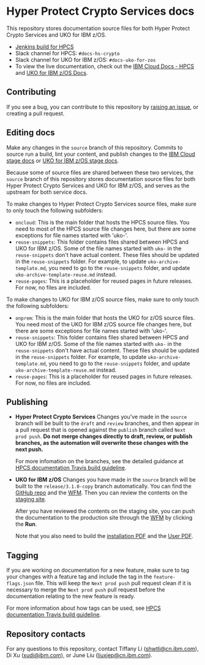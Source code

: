 # Hyper Protect Crypto Services docs

This repository stores documentation source files for both Hyper Protect Crypto Services and UKO for IBM z/OS.

  - [Jenkins build for HPCS](https://wcp-docs-team-jenkins.swg-devops.com/job/build/job/cloud-docs/job/hs-crypto/)
  - Slack channel for HPCS: `#docs-hs-crypto` 
  - Slack channel for UKO for IBM z/OS: `#docs-uko-for-zos`
  - To view the live documentation, check out the [IBM Cloud Docs - HPCS](https://cloud.ibm.com/docs/hs-crypto) and [UKO for IBM z/OS Docs](https://www.ibm.com/docs/en/ukofz/3.1).
  
## Contributing
If you see a bug, you can contribute to this repository by [raising an issue](https://github.ibm.com/cloud-docs/hs-crypto/issues/new), or creating a pull request.

## Editing docs
Make any changes in the `source` branch of this repository. Commits to source run a build, lint your content, and publish changes to the [IBM Cloud stage docs](https://test.cloud.ibm.com/docs/hs-crypto) or [UKO for IBM z/OS stage docs](https://ibmdocs-test.dcs.ibm.com/docs/en/UKO_for_zOS_downstream_test). 

Because some of source files are shared between these two services, the `source` branch of this repository stores documentation source files for both Hyper Protect Crypto Services and UKO for IBM z/OS, and serves as the upstream for both service docs. 

To make changes to Hyper Protect Crypto Services source files, make sure to only touch the following subfolders:
  - `oncloud`: This is the main folder that hosts the HPCS source files. You need to most of the HPCS source file changes here, but there are some exceptions for file names started with 'uko-'. 
  - `reuse-snippets`: This folder contains files shared between HPCS and UKO for IBM z/OS. Some of the file names started with `uko-` in the `reuse-snippets` don't have actual content. These files should be updated in the `reuse-snippets` folder. For example, to update `uko-archive-template.md`, you need to go to the `reuse-snippets` folder, and update `uko-archive-template-reuse.md` instead.
  - `reuse-pages`: This is a placeholder for reused pages in future releases. For now, no files are included.

To make changes to UKO for IBM z/OS source files, make sure to only touch the following subfolders:
  - `onprem`: This is the main folder that hosts the UKO for z/OS source files. You need most of the UKO for IBM z/OS source file changes here, but there are some exceptions for file names started with 'uko-'. 
  - `reuse-snippets`: This folder contains files shared between HPCS and UKO for IBM z/OS. Some of the file names started with `uko-` in the `reuse-snippets` don't have actual content. These files should be updated in the `reuse-snippets` folder. For example, to update `uko-archive-template.md`, you need to go to the `reuse-snippets` folder, and update `uko-archive-template-reuse.md` instead.
  - `reuse-pages`: This is a placeholder for reused pages in future releases. For now, no files are included.
  
## Publishing

- **Hyper Protect Crypto Services**
Changes you've made in the `source` branch will be built to the `draft` and `review` branches, and then appear in a pull request that is opened against the `publish` branch called `Next prod push`. **Do not merge changes directly to draft, review, or publish branches, as the automation will overwrite these changes with the next push.** 

  For more infomation on the branches, see the detailed guidance at [HPCS documentation Travis build guideline](https://github.ibm.com/cloud-docs/hs-crypto/wiki/HPCS-documentation-Travis-build-guideline/).

- **UKO for IBM z/OS**
Changes you have made in the `source` branch will be built to the `release/3.1.0-copy` branch automatically. You can find the [GitHub repo](https://github.ibm.com/cccc/ekmf-web-docs/tree/release/3.1.0-copy) and the [WFM](https://wfm.dcs.ibm.com/product/UKO_for_zOS_downstream_test/637b0af746f3318cc78d7de09f4e7849). Then you can review the contents on the [staging site](https://ibmdocs-test.dcs.ibm.com/docs/en/UKO_for_zOS_downstream_test).

  After you have reviewed the contents on the staging site, you can push the documentation to the production site through the [WFM](https://wfm.dcs.ibm.com/product/SSUAEQ_3.1/88ae68df00eba23ef8b7dd9b5a17fb62) by clicking the **Run**. 

  Note that you also need to build the [installation PDF](https://wfm.dcs.ibm.com/product/SSUAEQ_3.1/583e92737381a7a4e447a6712e090912) and the [User PDF](https://wfm.dcs.ibm.com/product/SSUAEQ_3.1/a4680178e2637467760d7b2266669bfe).

## Tagging 
If you are working on documentation for a new feature, make sure to tag your changes with a feature tag and include the tag in the `feature-flags.json` file. This will keep the `Next prod push` pull request clean if it is necessary to merge the `Next prod push` pull request before the documentation relating to the new feature is ready. 
  
For more information about how tags can be used, see [HPCS documentation Travis build guideline](https://github.ibm.com/cloud-docs/hs-crypto/wiki/HPCS-documentation-Travis-build-guideline/).

## Repository contacts

For any questions to this repository, contact Tiffany Li (shwtli@cn.ibm.com), Di Xu (xudi@ibm.com), or June Liu (liuxjep@cn.ibm.com).
